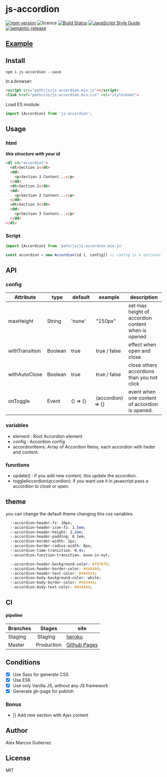 # js-accordion

[![npm version](https://badge.fury.io/js/js-accordion.svg)](https://badge.fury.io/js/js-accordion)
![licence](https://img.shields.io/badge/licence-MIT-blue.svg?style=flat) 
[![Build Status](https://travis-ci.org/kappys1/js-accordion.svg?branch=master)](https://travis-ci.org/kappys1/js-accordion)
[![JavaScript Style Guide](https://img.shields.io/badge/code_style-standard-brightgreen.svg)](https://standardjs.com)
[![semantic-release](https://img.shields.io/badge/%20%20%F0%9F%93%A6%F0%9F%9A%80-semantic--release-e10079.svg)](https://github.com/semantic-release/semantic-release)

## [Example](https://kappys1.github.io/js-accordion/) 

## Install

```shell
npm i js-accordion --save
```

In a browser:
```html
<script src="path/js/js-accordion.min.js"></script>
<link href="path/css/js-accordion.min.css" rel="stylesheet">
```

Load ES module:
```js
import {Accordion} from 'js-accordion';
```

## Usage

### html

***this structure with your id***

``` html
<dl id="accordion">
  <dt>Section 1</dt>
  <dd>
    <p>Section 1 Content...</p>
  </dd>
  <dt>Section 2</dt>
  <dd>
    <p>Section 2 Content...</p>
  </dd>
  <dt>Section 3</dt>
  <dd>
    <p>Section 3 Content...</p>
  </dd>
</dl>
```

### Script

```js
import {Accordion} from 'path/js/js-accordion.min.js'

const accordion = new Accordion(id [, config]) // config is a optional param

````

## API

### config

| Attribute | type | default | example | description |
| --------- | ---- | ------- | --- | -- |
| maxHeight | String | 'none' | "150px" | set max height of accordion content when is opened |
| withTransition | Boolean | true | true / false | effect when open and close
| withAutoClose | Boolean | true | true / false | close others accordions than you not click
| onToggle | Event | () => {} | (accordion) => {} | event when one content of accordion is opened.

### variables

- element : Root Accordion element
- config : Accordion config
- accordionItems: Array of Accordion Items, each accordion with heder and content.

### functions

- update() : if you add new content, this update the accordion.
- toggleAccordion(accordion): if you want use it in javascript pass a accordion to close or open. 

## theme

you can change the default theme changing this css variables.
``` css 
  --accordion-header-fz: 16px;
  --accordion-header-icon-fz: 1.5em;
  --accordion-header-height: 2.2em;
  --accordion-header-padding: 0 1em;
  --accordion-border-width: 1px;
  --accordion-border-radius-width: 0px;
  --accordion-time-transition: 0.4s;
  --accordion-function-transition: ease-in-out;

  --accordion-header-background-color: #f0f0f0;
  --accordion-header-border-color: #444444;
  --accordion-header-text-color: #444444;
  --accordion-body-background-color: white;
  --accordion-body-border-color: #444444;
  --accordion-body-text-color: #444444;
```

## CI

#### pipeline

| Branches    | Stages     | site                                                           |
| ----------- | ---------- | -------------------------------------------------------------- |
| Staging |  Staging   | [heroku](https://js-accordion-staging.herokuapp.com/)       |
| Master  | Production | [Github Pages](https://kappys1.github.io/js-accordion/) |

## Conditions

- [x] Use Sass for generate CSS
- [x] Use ES6
- [x] Use only Vanilla JS, without any JS framework
- [x] Generate gh-page for publish

### Bonus

- [] Add new section with Ajax content

## Author

Alex Marcos Gutierrez

## License

MIT
